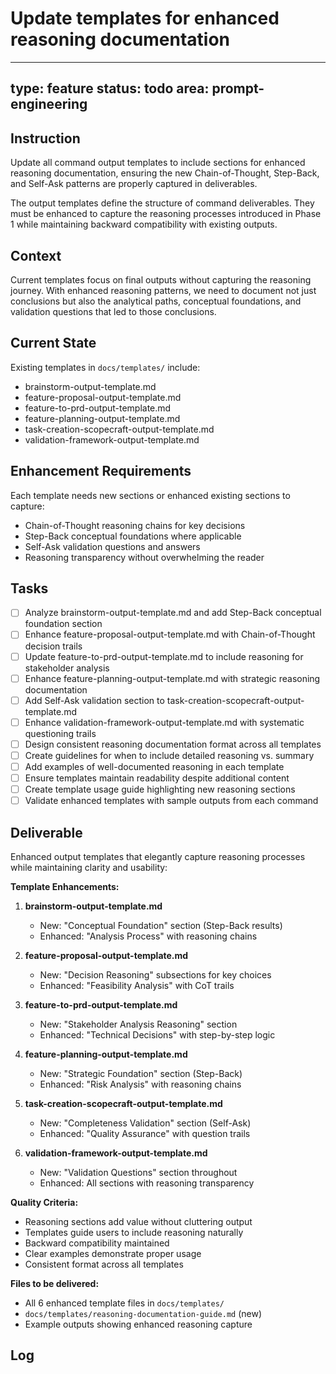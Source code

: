 # Update templates for enhanced reasoning documentation

---
type: feature
status: todo
area: prompt-engineering
---


## Instruction
Update all command output templates to include sections for enhanced reasoning documentation, ensuring the new Chain-of-Thought, Step-Back, and Self-Ask patterns are properly captured in deliverables.

The output templates define the structure of command deliverables. They must be enhanced to capture the reasoning processes introduced in Phase 1 while maintaining backward compatibility with existing outputs.

## Context
Current templates focus on final outputs without capturing the reasoning journey. With enhanced reasoning patterns, we need to document not just conclusions but also the analytical paths, conceptual foundations, and validation questions that led to those conclusions.

## Current State
Existing templates in `docs/templates/` include:
- brainstorm-output-template.md
- feature-proposal-output-template.md 
- feature-to-prd-output-template.md
- feature-planning-output-template.md
- task-creation-scopecraft-output-template.md
- validation-framework-output-template.md

## Enhancement Requirements
Each template needs new sections or enhanced existing sections to capture:
- Chain-of-Thought reasoning chains for key decisions
- Step-Back conceptual foundations where applicable
- Self-Ask validation questions and answers
- Reasoning transparency without overwhelming the reader

## Tasks
- [ ] Analyze brainstorm-output-template.md and add Step-Back conceptual foundation section
- [ ] Enhance feature-proposal-output-template.md with Chain-of-Thought decision trails
- [ ] Update feature-to-prd-output-template.md to include reasoning for stakeholder analysis
- [ ] Enhance feature-planning-output-template.md with strategic reasoning documentation
- [ ] Add Self-Ask validation section to task-creation-scopecraft-output-template.md
- [ ] Enhance validation-framework-output-template.md with systematic questioning trails
- [ ] Design consistent reasoning documentation format across all templates
- [ ] Create guidelines for when to include detailed reasoning vs. summary
- [ ] Add examples of well-documented reasoning in each template
- [ ] Ensure templates maintain readability despite additional content
- [ ] Create template usage guide highlighting new reasoning sections
- [ ] Validate enhanced templates with sample outputs from each command

## Deliverable
Enhanced output templates that elegantly capture reasoning processes while maintaining clarity and usability:

**Template Enhancements:**

1. **brainstorm-output-template.md**
   - New: "Conceptual Foundation" section (Step-Back results)
   - Enhanced: "Analysis Process" with reasoning chains
   
2. **feature-proposal-output-template.md**
   - New: "Decision Reasoning" subsections for key choices
   - Enhanced: "Feasibility Analysis" with CoT trails
   
3. **feature-to-prd-output-template.md**
   - New: "Stakeholder Analysis Reasoning" section
   - Enhanced: "Technical Decisions" with step-by-step logic
   
4. **feature-planning-output-template.md**
   - New: "Strategic Foundation" section (Step-Back)
   - Enhanced: "Risk Analysis" with reasoning chains
   
5. **task-creation-scopecraft-output-template.md**
   - New: "Completeness Validation" section (Self-Ask)
   - Enhanced: "Quality Assurance" with question trails
   
6. **validation-framework-output-template.md**
   - New: "Validation Questions" section throughout
   - Enhanced: All sections with reasoning transparency

**Quality Criteria:**
- Reasoning sections add value without cluttering output
- Templates guide users to include reasoning naturally
- Backward compatibility maintained
- Clear examples demonstrate proper usage
- Consistent format across all templates

**Files to be delivered:**
- All 6 enhanced template files in `docs/templates/`
- `docs/templates/reasoning-documentation-guide.md` (new)
- Example outputs showing enhanced reasoning capture

## Log
